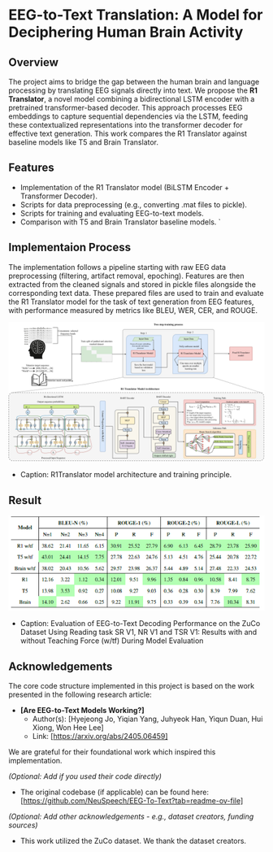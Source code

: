 # EEG-to-Text Translation: A Model for Deciphering Human Brain Activity 


## Overview

The project aims to bridge the gap between the human brain and language processing by translating EEG signals directly into text. We propose the **R1 Translator**, a novel model combining a bidirectional LSTM encoder with a pretrained transformer-based decoder. This approach processes EEG embeddings to capture sequential dependencies via the LSTM, feeding these contextualized representations into the transformer decoder for effective text generation. This work compares the R1 Translator against baseline models like T5 and Brain Translator.

## Features

* Implementation of the R1 Translator model (BiLSTM Encoder + Transformer Decoder).
* Scripts for data preprocessing (e.g., converting .mat files to pickle).
* Scripts for training and evaluating EEG-to-text models.
* Comparison with T5 and Brain Translator baseline models.
`

## Implementaion Process

The implementation follows a pipeline starting with raw EEG data preprocessing (filtering, artifact removal, epoching). Features are then extracted from the cleaned signals and stored in pickle files alongside the corresponding text data. These prepared files are used to train and evaluate the R1 Translator model for the task of text generation from EEG features, with performance measured by metrics like BLEU, WER, CER, and ROUGE.

![R1Translator model architecture and training principle.](figures/EEG_methodology.jpg)

* Caption: R1Translator model architecture and training principle.


## Result

![Model comparison](figures/Model_comaparison.png)

* Caption: Evaluation of EEG-to-Text Decoding Performance on the ZuCo Dataset Using Reading
task SR V1, NR V1 and TSR V1: Results with and without Teaching Force (w/tf) During Model
Evaluation


## Acknowledgements

The core code structure implemented in this project is based on the work presented in the following research article:

* **[Are EEG-to-Text Models Working?]**
    * Author(s): [Hyejeong Jo, Yiqian Yang, Juhyeok Han, Yiqun Duan, Hui Xiong, Won Hee Lee]
    * Link: [https://arxiv.org/abs/2405.06459]

We are grateful for their foundational work which inspired this implementation.

*(Optional: Add if you used their code directly)*
* The original codebase (if applicable) can be found here: [https://github.com/NeuSpeech/EEG-To-Text?tab=readme-ov-file]

*(Optional: Add other acknowledgements - e.g., dataset creators, funding sources)*
* This work utilized the ZuCo dataset. We thank the dataset creators.
